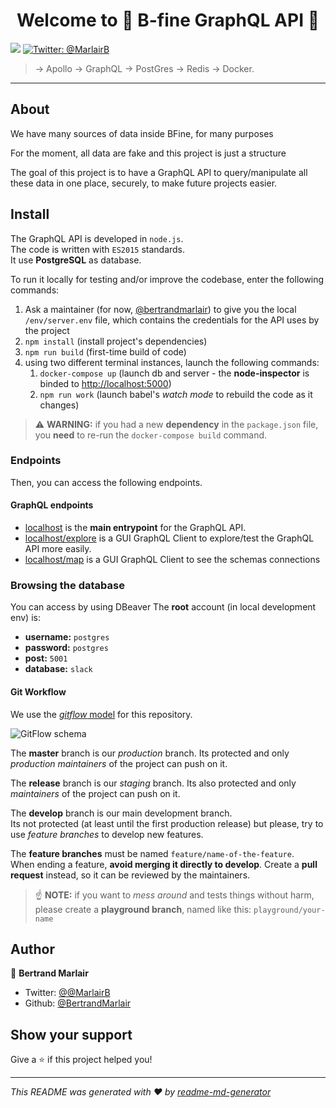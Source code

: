 <h1 align="center">Welcome to 🔨 B-fine GraphQL API 👋</h1>
<p>
  <img src="https://img.shields.io/badge/version-0.0.1-blue.svg?cacheSeconds=2592000" />
  <a href="https://twitter.com/@MarlairB">
    <img alt="Twitter: @MarlairB" src="https://img.shields.io/twitter/follow/@MarlairB.svg?style=social" target="_blank" />
  </a>
</p>

> -&gt; Apollo -&gt; GraphQL -&gt; PostGres -&gt; Redis -&gt; Docker. 

* * *

## About

We have many sources of data inside BFine, for many purposes 

For the moment, all data are fake and this project is just a structure

The goal of this project is to have a GraphQL API to query/manipulate all these data in one place, securely, to make future projects easier.

## Install

The GraphQL API is developed in `node.js`.  
The code is written with `ES2015` standards.  
It use **PostgreSQL** as database.

To run it locally for testing and/or improve the codebase, enter the following commands:

1. Ask a maintainer (for now, [@bertrandmarlair](https://github.com/bertrandmarlair)) to give you the local `/env/server.env` file, which contains the credentials for the API uses by the project
1. `npm install` (install project's dependencies)
1. `npm run build` (first-time build of code) 
1. using two different terminal instances, launch the following commands:
	1. `docker-compose up` (launch db and server - the **node-inspector** is binded to [http://localhost:5000](chrome://inspect))  
	1. `npm run work` (launch babel's *watch mode* to rebuild the code as it changes)

> ⚠️ **WARNING:** if you had a new **dependency** in the `package.json` file, you **need** to re-run the `docker-compose build` command.

### Endpoints

Then, you can access the following endpoints.

#### GraphQL endpoints

- [localhost](http://localhost:5000) is the **main entrypoint** for the GraphQL API.
- [localhost/explore](http://localhost:5000/explore) is a GUI GraphQL Client to explore/test the GraphQL API more easily.
- [localhost/map](http://localhost:5000/map) is a GUI GraphQL Client to see the schemas connections

### Browsing the database
 
You can access by using DBeaver 
The **root** account (in local development env) is:

- **username:** `postgres`
- **password:** `postgres`
- **post:** `5001`
- **database:** `slack`

#### Git Workflow

We use the [*gitflow* model](https://www.atlassian.com/git/tutorials/comparing-workflows/gitflow-workflow) for this repository.

![GitFlow schema](https://static.becode.xyz/misc/gitflow.png)

The **master** branch is our *production* branch. Its protected and only *production maintainers* of the project can push on it.

The **release** branch is our *staging* branch. Its also protected and only *maintainers* of the project can push on it.

The **develop** branch is our main development branch.  
Its not protected (at least until the first production release) but please, try to use *feature branches* to develop new features.

The **feature branches** must be named `feature/name-of-the-feature`.  
When ending a feature, **avoid merging it directly to develop**. Create a **pull request** instead, so it can be reviewed by the maintainers.

> ☝️ **NOTE:** if you want to *mess around* and tests things without harm, please create a **playground branch**, named like this: `playground/your-name`

## Author

👤 **Bertrand Marlair**

* Twitter: [@@MarlairB](https://twitter.com/@MarlairB)
* Github: [@BertrandMarlair](https://github.com/BertrandMarlair)

## Show your support

Give a ⭐️ if this project helped you!

***
_This README was generated with ❤️ by [readme-md-generator](https://github.com/kefranabg/readme-md-generator)_